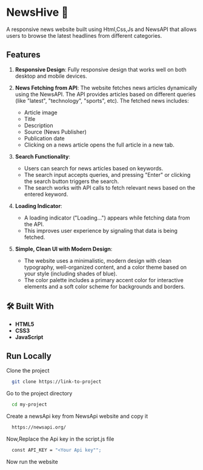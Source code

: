 # NewsHive 📰

A responsive news website built using Html,Css,Js and NewsAPI that allows users to browse the latest headlines from different categories.

## Features

1. **Responsive Design**: Fully responsive design that works well on both desktop and mobile devices.
   
3. **News Fetching from API**: The website fetches news articles dynamically using the NewsAPI. The API provides articles based on different queries (like "latest", "technology", "sports", etc). The fetched news includes:
   - Article image
   - Title
   - Description
   - Source (News Publisher)
   - Publication date
   - Clicking on a news article opens the full article in a new tab.
     
4. **Search Functionality**:
   - Users can search for news articles based on keywords.
   - The search input accepts queries, and pressing "Enter" or clicking the search button triggers the search.
   - The search works with API calls to fetch relevant news based on the entered keyword.
     
5. **Loading Indicator**:
    - A loading indicator ("Loading...") appears while fetching data from the API.
    - This improves user experience by signaling that data is being fetched.
      
6. **Simple, Clean UI with Modern Design**:
    - The website uses a minimalistic, modern design with clean typography, well-organized content, and a color theme based on your style (including shades of blue).
    - The color palette includes a primary accent color for interactive elements and a soft color scheme for backgrounds and borders.
  
## 🛠️ Built With

* **HTML5**
* **CSS3**
* **JavaScript**

## Run Locally

Clone the project

```bash
  git clone https://link-to-project
```

Go to the project directory

```bash
  cd my-project
```

Create a newsApi key from NewsApi website and copy it

```bash
  https://newsapi.org/
```

Now,Replace the Api key in the script.js file

```bash
  const API_KEY = "<Your Api key"";
```

Now run the website
